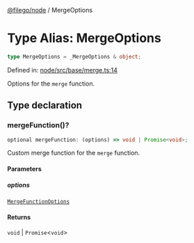 [@filego/node](../README.md) / MergeOptions

# Type Alias: MergeOptions

```ts
type MergeOptions = _MergeOptions & object;
```

Defined in: [node/src/base/merge.ts:14](https://github.com/alpheusday/filego.js/blob/0b6198ac40a1ab78f90e02a6ab2598047e19ad06/packages/node/src/base/merge.ts#L14)

Options for the `merge` function.

## Type declaration

### mergeFunction()?

```ts
optional mergeFunction: (options) => void | Promise<void>;
```

Custom merge function for the `merge` function.

#### Parameters

##### options

[`MergeFunctionOptions`](MergeFunctionOptions.md)

#### Returns

`void` \| `Promise`\<`void`\>
